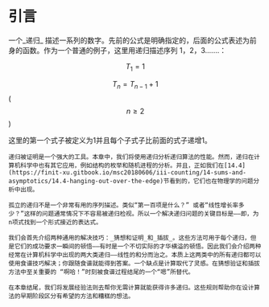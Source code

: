 # 引言

一个_递归_ 描述一系列的数字。先前的公式是明确指定的，后面的公式表述为前身的函数。作为一个普通的例子，这里用递归描述序列 1，2，3.......：

 $$T_1 = 1$$  

 $$T_n =  T_{n-1} + 1$$    \( $$n \ge 2$$ \)

这里的第一个式子被定义为1并且每个子式子比前面的式子递增1。

    递归被证明是一个强大的工具。本章中，我们将使用递归分析递归算法的性能。然而，递归在计算机科学中也有其它应用，例如结构的枚举和随机进程的分析。并且，正如我们在[14.4](https://finit-xu.gitbook.io/msc20180606/iii-counting/14-sums-and-asymptotics/14.4-hanging-out-over-the-edge)节看到的，它们也在物理学的问题分析中出现。

    孤立的递归不是一个非常有用的序列描述。类似“第一百项是什么？” 或者“线性增长率多少？”这样的问题通常情况下不容易被递归检视。所以一个解决递归问题的关键目标是——即，为n项式找到一个形式接近的表达式。

    我们会首先介绍两种通用的解决技巧：_猜想和证明_和_插拔_。这些方法可用于每个递归，但是它们的成功要求一瞬间的顿悟——有时是一个不切实际的才华横溢的顿悟。因此我们会介绍两种经常在计算机科学中出现的两大类递归——线性的和分而治之。本质上这两类中的所有递归都可以使用食谱技巧解决；你跟随食谱就能得到答案。一个缺点是计算取代了灵感。在猜想验证和插拔方法中至关重要的 “啊哈！”时刻被食谱过程结尾的一个“嗯”所替代。

    在本章结尾，我们将发展经验法则去帮你无需计算就能获得许多递归。这些规则帮助你在设计算法的早期阶段区分有希望的方法和糟糕的想法。

